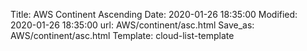 Title: AWS Continent Ascending
Date: 2020-01-26 18:35:00
Modified: 2020-01-26 18:35:00
url: AWS/continent/asc.html
Save_as: AWS/continent/asc.html
Template: cloud-list-template

